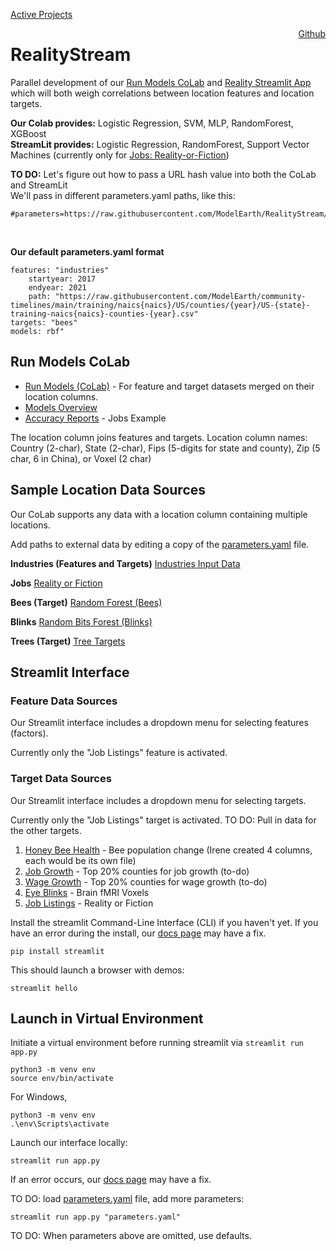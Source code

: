 [Active Projects](/projects)

<a href="https://github.com/ModelEarth/RealityStream/" style="float:right">Github</a>
# RealityStream
Parallel development of our [Run Models CoLab](input/industries) and [Reality Streamlit App](https://reality.streamlit.app/)  
which will both weigh correlations between location features and location targets.

**Our Colab provides:** Logistic Regression, SVM, MLP, RandomForest, XGBoost  
**StreamLit provides:** Logistic Regression, RandomForest, Support Vector Machines (currently only for [Jobs: Reality-or-Fiction](output/jobs))

**TO DO:** Let's figure out how to pass a URL hash value into both the CoLab and StreamLit  
We'll pass in different parameters.yaml paths, like this: 

	#parameters=https://raw.githubusercontent.com/ModelEarth/RealityStream/main/parameters.yaml

<br>

**Our default parameters.yaml format**

	features: "industries"
		startyear: 2017
		endyear: 2021
	 	path: "https://raw.githubusercontent.com/ModelEarth/community-timelines/main/training/naics{naics}/US/counties/{year}/US-{state}-training-naics{naics}-counties-{year}.csv"
	targets: "bees"
	models: rbf"

## Run Models CoLab

- [Run Models (CoLab)](input/industries) - For feature and target datasets merged on their location columns.
- [Models Overview](models)
- [Accuracy Reports](output/jobs/) - Jobs Example

The location column joins features and targets. Location column names:  
Country (2-char), State (2-char), Fips (5-digits for state and county), Zip (5 char, 6 in China), or Voxel (2 char)

## Sample Location Data Sources

Our CoLab supports any data with a location column containing multiple locations.  

Add paths to external data by editing a copy of the [parameters.yaml](https://github.com/ModelEarth/RealityStream/blob/main/parameters.yaml) file.

**Industries (Features and Targets)**
<a href="input/industries/">Industries Input Data</a>

**Jobs**
<a href="models/reality-or-fiction/">Reality or Fiction</a>

**Bees (Target)**
<a href="input/bees/">Random Forest (Bees)</a>

**Blinks**
<a href="models/random-bits-forest/">Random Bits Forest (Blinks)</a><br>

**Trees (Target)**
[Tree Targets](input/trees/)


## Streamlit Interface

### Feature Data Sources

Our Streamlit interface includes a dropdown menu for selecting features (factors).

Currently only the "Job Listings" feature is activated.

### Target Data Sources

Our Streamlit interface includes a dropdown menu for selecting targets.

Currently only the "Job Listings" target is activated.
TO DO: Pull in data for the other targets. 

1. [Honey Bee Health](input/bees/) - Bee population change (Irene created 4 columns, each would be its own file)
2. [Job Growth](input/industries/) - Top 20% counties for job growth (to-do)
3. [Wage Growth](input/industries/) - Top 20% counties for wage growth (to-do)
4. [Eye Blinks](output/blinks/) - Brain fMRI Voxels
5. [Job Listings](output/jobs/) - Reality or Fiction

Install the streamlit Command-Line Interface (CLI) if you haven't yet.
If you have an error during the install, our [docs page](docs) may have a fix.

	pip install streamlit

This should launch a browser with demos:

	streamlit hello

## Launch in Virtual Environment

Initiate a virtual environment before running streamlit via `streamlit run app.py`

	python3 -m venv env
	source env/bin/activate

For Windows,

	python3 -m venv env
	.\env\Scripts\activate


Launch our interface locally:

	streamlit run app.py


If an error occurs, our [docs page](docs) may have a fix.

<!--
To also try:

	streamlit run https://raw.githubusercontent.com/streamlit/reality/master/app.py
-->
TO DO: load [parameters.yaml](parameters.yaml) file, add more parameters:

	streamlit run app.py "parameters.yaml"

TO DO: When parameters above are omitted, use defaults.

